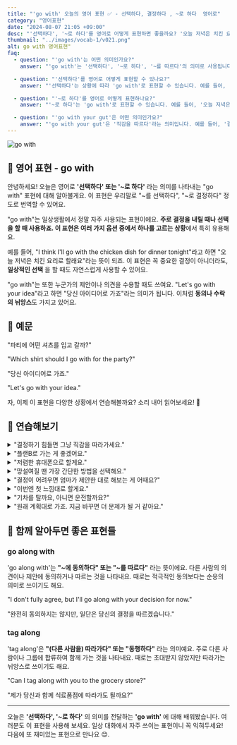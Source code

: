```yaml
---
title: "'go with' 오늘의 영어 표현 ✅ - 선택하다, 결정하다 , ~로 하다  영어로"
category: "영어표현"
date: "2024-08-07 21:05 +09:00"
desc: "'선택하다', '~로 하다'를 영어로 어떻게 표현하면 좋을까요? '오늘 저녁은 치킨 요리로 할래요', '당신 아이디어로 가죠' 등을 영어로 표현하는 법을 배워봅시다. 다양한 예문을 통해서 연습하고 본인의 표현으로 만들어 보세요."
thumbnail: "../images/vocab-1/v021.png"
alt: go with 영어표현"
faq:
  - question: "'go with'는 어떤 의미인가요?"
    answer: "'go with'는 '선택하다', '~로 하다', '~를 따르다'의 의미로 사용됩니다. 결정을 내리거나 선택을 할 때 자주 사용되는 표현입니다."

  - question: "'선택하다'를 영어로 어떻게 표현할 수 있나요?"
    answer: "'선택하다'는 상황에 따라 'go with'로 표현할 수 있습니다. 예를 들어, '저녁으로 치킨을 선택했어'는 'I went with chicken for dinner'로 말할 수 있습니다."

  - question: "'~로 하다'를 영어로 어떻게 표현하나요?"
    answer: "'~로 하다'는 'go with'로 표현할 수 있습니다. 예를 들어, '오늘 저녁은 치킨 요리로 할래요'는 'I think I'll go with the chicken dish for dinner tonight'로 말할 수 있습니다."

  - question: "'go with your gut'은 어떤 의미인가요?"
    answer: "'go with your gut'은 '직감을 따르다'라는 의미입니다. 예를 들어, '결정하기 힘들면 그냥 직감을 따라가세요'는 'If you can't decide, just go with your gut feeling'으로 표현할 수 있습니다."
---
```


![go with](../images/vocab-1/v021-1.png)

## 🌟 영어 표현 - go with

안녕하세요! 오늘은 영어로 **'선택하다' 또는 '~로 하다'** 라는 의미를 나타내는 "go with" 표현에 대해 알아볼게요. 이 표현은 우리말로 "~를 선택하다", "~로 결정하다" 정도로 번역할 수 있어요.

"go with"는 일상생활에서 정말 자주 사용되는 표현이에요. **주로 결정을 내릴 때나 선택을 할 때 사용하죠. 이 표현은 여러 가지 옵션 중에서 하나를 고르는 상황**에서 특히 유용해요.

예를 들어, "I think I'll go with the chicken dish for dinner tonight"라고 하면 "오늘 저녁은 치킨 요리로 할래요"라는 뜻이 되죠. 이 표현은 꼭 중요한 결정이 아니더라도, **일상적인 선택** 을 할 때도 자연스럽게 사용할 수 있어요.

"go with"는 또한 누군가의 제안이나 의견을 수용할 때도 쓰여요. "Let's go with your idea"라고 하면 "당신 아이디어로 가죠"라는 의미가 됩니다. 이처럼 **동의나 수락의 뉘앙스**도 가지고 있어요.

<script async src="https://pagead2.googlesyndication.com/pagead/js/adsbygoogle.js?client=ca-pub-1465612013356152"
     crossorigin="anonymous"></script>
<!-- engple-horizontal-ad -->

<ins class="adsbygoogle"
     style="display:block"
     data-ad-client="ca-pub-1465612013356152"
     data-ad-slot="2106896038"
     data-ad-format="auto"
     data-full-width-responsive="true"></ins>

<script>
     (adsbygoogle = window.adsbygoogle || []).push({});
</script>

## 📖 예문

"파티에 어떤 셔츠를 입고 갈까?"

"Which shirt should I go with for the party?"

"당신 아이디어로 가죠."

"Let's go with your idea."

자, 이제 이 표현을 다양한 상황에서 연습해볼까요? 소리 내어 읽어보세요! 🚀

## 💬 연습해보기

<details>
<summary>"결정하기 힘들면 그냥 직감을 따라가세요."</summary>
<span>"If you can't decide, just go with your <a href="/blog/in-english/235.gut-feeling/">gut feeling</a>."</span>
</details>

<details>
<summary>"플랜B로 가는 게 좋겠어요."</summary>
<span>"We should go with Plan B."</span>
</details>

<details>
<summary>"저렴한 휴대폰으로 할게요."</summary>
<span>"I think I'll go with the cheaper phone."</span>
</details>

<details>
<summary>"망설여질 땐 가장 간단한 방법을 선택해요."</summary>
<span>"When in <a href="/blog/in-english/307.doubt/">doubt</a>, go with the simplest option."</span>
</details>

<details>
<summary>"결정이 어려우면 엄마가 제안한 대로 해보는 게 어때요?"</summary>
<span>"If you're having trouble deciding, why don't you go with what your mom suggested?"</span>
</details>

<details>
<summary>"이번엔 첫 느낌대로 할게요."</summary>
<span>"I'm gonna go with my first instinct on this one."</span>
</details>

<details>
<summary>"기차를 탈까요, 아니면 운전할까요?"</summary>
<span>"Should we go with the train or drive?"</span>
</details>

<details>
<summary>"원래 계획대로 가죠. 지금 바꾸면 더 문제가 될 거 같아요."</summary>
<span>"Let's go with the original plan. Changing it now might cause more problems."</span>
</details>

## 🤝 함께 알아두면 좋은 표현들

### go along with

'go along with'는 **"~에 동의하다" 또는 "~를 따르다"** 라는 뜻이에요. 다른 사람의 의견이나 제안에 동의하거나 따르는 것을 나타내요. 때로는 적극적인 동의보다는 순응의 의미로 쓰이기도 해요.

"I don't fully agree, but I'll go along with your decision for now."

"완전히 동의하지는 않지만, 일단은 당신의 결정을 따르겠습니다."

### tag along

'tag along'은 **"(다른 사람을) 따라가다" 또는 "동행하다"** 라는 의미예요. 주로 다른 사람이나 그룹에 합류하여 함께 가는 것을 나타내요. 때로는 초대받지 않았지만 따라가는 뉘앙스로 쓰이기도 해요.

"Can I tag along with you to the grocery store?"

"제가 당신과 함께 식료품점에 따라가도 될까요?"

---

오늘은 **'선택하다', '~로 하다'** 의 의미를 전달하는 **'go with'** 에 대해 배워봤습니다. 여러분도 이 표현을 사용해 보세요. 일상 대화에서 자주 쓰이는 표현이니 꼭 익혀두세요! 다음에 또 재미있는 표현으로 만나요 😊.
